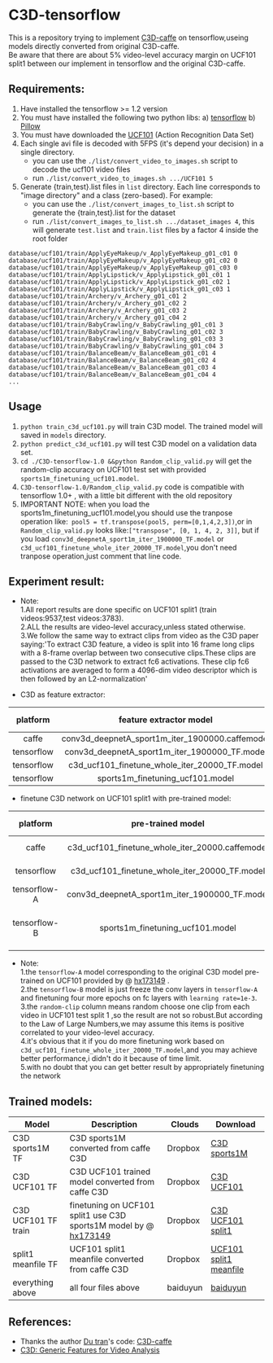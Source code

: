 # C3D-tensorflow

This is a repository trying to implement [C3D-caffe][5] on tensorflow,useing models directly converted from original C3D-caffe.    
Be aware that there are about 5% video-level accuracy margin on UCF101 split1  between our implement in tensorflow and  the original C3D-caffe.  

## Requirements:

1. Have installed the tensorflow >= 1.2 version
2. You must have installed the following two python libs:
a) [tensorflow][1]
b) [Pillow][2]
3. You must have downloaded the [UCF101][3] (Action Recognition Data Set)
4. Each single avi file is decoded with 5FPS (it's depend your decision) in a single directory.
    - you can use the `./list/convert_video_to_images.sh` script to decode the ucf101 video files
    - run `./list/convert_video_to_images.sh .../UCF101 5`
5. Generate {train,test}.list files in `list` directory. Each line corresponds to "image directory" and a class (zero-based). For example:
    - you can use the `./list/convert_images_to_list.sh` script to generate the {train,test}.list for the dataset
    - run `./list/convert_images_to_list.sh .../dataset_images 4`, this will generate `test.list` and `train.list` files by a factor 4 inside the root folder

```
database/ucf101/train/ApplyEyeMakeup/v_ApplyEyeMakeup_g01_c01 0
database/ucf101/train/ApplyEyeMakeup/v_ApplyEyeMakeup_g01_c02 0
database/ucf101/train/ApplyEyeMakeup/v_ApplyEyeMakeup_g01_c03 0
database/ucf101/train/ApplyLipstick/v_ApplyLipstick_g01_c01 1
database/ucf101/train/ApplyLipstick/v_ApplyLipstick_g01_c02 1
database/ucf101/train/ApplyLipstick/v_ApplyLipstick_g01_c03 1
database/ucf101/train/Archery/v_Archery_g01_c01 2
database/ucf101/train/Archery/v_Archery_g01_c02 2
database/ucf101/train/Archery/v_Archery_g01_c03 2
database/ucf101/train/Archery/v_Archery_g01_c04 2
database/ucf101/train/BabyCrawling/v_BabyCrawling_g01_c01 3
database/ucf101/train/BabyCrawling/v_BabyCrawling_g01_c02 3
database/ucf101/train/BabyCrawling/v_BabyCrawling_g01_c03 3
database/ucf101/train/BabyCrawling/v_BabyCrawling_g01_c04 3
database/ucf101/train/BalanceBeam/v_BalanceBeam_g01_c01 4
database/ucf101/train/BalanceBeam/v_BalanceBeam_g01_c02 4
database/ucf101/train/BalanceBeam/v_BalanceBeam_g01_c03 4
database/ucf101/train/BalanceBeam/v_BalanceBeam_g01_c04 4
...
```

## Usage

1. `python train_c3d_ucf101.py` will train C3D model. The trained model will saved in `models` directory.
2. `python predict_c3d_ucf101.py` will test C3D model on a validation data set.
3.  `cd ./C3D-tensorflow-1.0 &&python Random_clip_valid.py` will get the random-clip accuracy on UCF101 test set with provided `sports1m_finetuning_ucf101.model`.
4. `C3D-tensorflow-1.0/Random_clip_valid.py` code is compatible with tensorflow 1.0+ , with a little bit different with the old repository
5. IMPORTANT NOTE: when you load the sports1m_finetuning_ucf101.model,you should use the tranpose operation like:` pool5 = tf.transpose(pool5, perm=[0,1,4,2,3])`,or in `Random_clip_valid.py` looks like:`["transpose", [0, 1, 4, 2, 3]]`, 
but if you load `conv3d_deepnetA_sport1m_iter_1900000_TF.model` or `c3d_ucf101_finetune_whole_iter_20000_TF.model`,you don't need tranpose operation,just comment that line code.  

##  Experiment result:
- Note:              
    1.All report results are done specific on UCF101 split1 (train videos:9537,test videos:3783).   
    2.ALL the results are video-level accuracy,unless stated otherwise.   
    3.We follow the same way to extract clips from video as the C3D paper saying:'To extract C3D feature, a video is split into 16 frame long clips with a 8-frame overlap between two consecutive clips.These clips are passed to the C3D network to extract fc6 activations. These clip fc6 activations are averaged to form a 4096-dim video descriptor which is then followed by an L2-normalization'   

- C3D as feature extractor:

|   platform  | feature extractor model | fc6+SVM |  fc6+SVM+L2 norm   | 
|:-----------:|:---------------:|:----------:|:----------------:|
|   caffe     | conv3d_deepnetA_sport1m_iter_1900000.caffemodel|   81.99%    |       83.39%      |
| tensorflow  | conv3d_deepnetA_sport1m_iter_1900000_TF.model  |   79.38%    |       81.44%      |
| tensorflow  | c3d_ucf101_finetune_whole_iter_20000_TF.model  |   79.67%    |       81.33%      |
| tensorflow  | sports1m_finetuning_ucf101.model  |    82.73%   |       85.35%      |

- finetune C3D network on UCF101 split1 with  pre-trained model:

|   platform  | pre-trained model |    train-strategy   |    video-accuracy    |     clip-accuracy     |    random-clip     | 
|:-----------:|:---------------:|:----------------:|:----------------:|:----------------:|:----------------:|
|   caffe     | c3d_ucf101_finetune_whole_iter_20000.caffemodel|    directly test   |    -   |       79.87%     |       -     |
| tensorflow  | c3d_ucf101_finetune_whole_iter_20000_TF.model  |    directly test  |    78.35%   |       72.77%    |       57.15%    |
| tensorflow-A  | conv3d_deepnetA_sport1m_iter_1900000_TF.model  |    whole finetuning   |    76.0%   |       71%    |       69.8%    |
| tensorflow-B  | sports1m_finetuning_ucf101.model  |    freeze conv,only finetune fc layers   |    79.93%  |       74.65%   |       76.6%     |


- Note:        
    1.the `tensorflow-A` model corresponding to the original C3D model pre-trained on UCF101 provided by @ [hx173149][7] .       
    2.the `tensorflow-B` model is just freeze the conv layers in `tensorflow-A` and finetuning  four more epochs on fc layers with `learning rate=1e-3`.   
    3.the `random-clip` column means random choose one clip from each video in UCF101 test split 1 ,so the result are not so robust.But according to the Law of Large Numbers,we may assume this items is positive correlated to your video-level accuracy.   
    4.it's obvious that it if you do more finetuning work based on `c3d_ucf101_finetune_whole_iter_20000_TF.model`,and you may achieve better performance,i didn't do it because of time limit.  
    5.with no doubt that you can get better result by appropriately finetuning the network   

## Trained models:
|   Model             |   Description     |   Clouds  |  Download   |
| ------------------- | ----------------- |  -------- | ------------|
| C3D sports1M  TF      |C3D sports1M converted from caffe C3D|  Dropbox  |[C3D sports1M ](https://www.dropbox.com/s/zvco2rfufryivqb/conv3d_deepnetA_sport1m_iter_1900000_TF.model?dl=0)       |
| C3D UCF101 TF  |C3D UCF101 trained model converted from caffe C3D|  Dropbox  |[C3D UCF101 ](https://www.dropbox.com/s/u5fxqzks2pkaolx/c3d_ucf101_finetune_whole_iter_20000_TF.model?dl=0 )       |
| C3D UCF101  TF train   |finetuning on UCF101 split1 use C3D sports1M model by  @ [hx173149][7]|  Dropbox  |[C3D UCF101 split1](https://www.dropbox.com/sh/8wcjrcadx4r31ux/AAAkz3dQ706pPO8ZavrztRCca?dl=0)       |
| split1 meanfile  TF   | UCF101 split1 meanfile converted from caffe C3D  |  Dropbox  |[UCF101 split1 meanfile](https://www.dropbox.com/sh/8wcjrcadx4r31ux/AAAkz3dQ706pPO8ZavrztRCca?dl=0)      |
| everything above    |  all four files above  |  baiduyun |[baiduyun](http://pan.baidu.com/s/1nuJe8vn)      |




## References:

- Thanks the author [Du tran][4]'s code: [C3D-caffe][5]
- [C3D: Generic Features for Video Analysis][6]


[1]: https://www.tensorflow.org/
[2]: http://pillow.readthedocs.io/en/3.1.x/reference/Image.html
[3]: http://crcv.ucf.edu/data/UCF101.php
[4]: https://github.com/dutran
[5]: https://github.com/facebook/C3D
[6]: http://vlg.cs.dartmouth.edu/c3d/
[7]:https://github.com/hx173149/C3D-tensorflow
